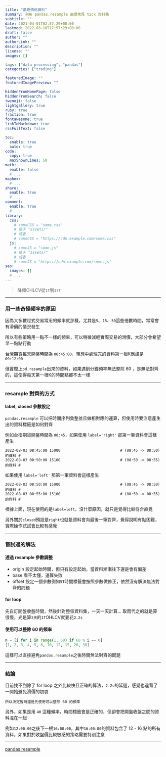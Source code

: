 ```yaml
---
title: "處理價格資料"
summary: 利用 pandas.resample 處理常見 tick 資料集
subtitle: ""
date: 2021-04-01T02:57:29+08:00
lastmod: 2022-08-10T17:57:29+08:00
draft: false
author: ""
authorLink: ""
description: ""
license: ""
images: []

tags: ["data processing", "pandas"]
categories: ["trading"]

featuredImage: ""
featuredImagePreview: ""

hiddenFromHomePage: false
hiddenFromSearch: false
twemoji: false
lightgallery: true
ruby: true
fraction: true
fontawesome: true
linkToMarkdown: true
rssFullText: false

toc:
  enable: true
  auto: true
code:
  copy: true
  maxShownLines: 50
math:
  enable: false
  # ...
mapbox:
  # ...
share:
  enable: true
  # ...
comment:
  enable: true
  # ...
library:
  css:
    # someCSS = "some.css"
    # 位于 "assets/"
    # 或者
    # someCSS = "https://cdn.example.com/some.css"
  js:
    # someJS = "some.js"
    # 位于 "assets/"
    # 或者
    # someJS = "https://cdn.example.com/some.js"
seo:
  images: []
  # ...
---
```


> 降頻OHLCV從`1T`到`27T`
---
### 用一些奇怪頻率的原因
因為大多數程式交易常用的頻率就那樣，尤其是`5`、`15`、`30`這些倍數時間，常常會有滑價的情況發生

所以有些策略用一點不一樣的頻率，可以稍微減輕實際交易的滑價，大部分會希望早一點點行動

台灣期貨每天開盤時間為 `08:45:00`，預想中處理完的資料第一根K應該是`09:12:00`

但實際上`pd.resample`出來的資料，如果遇到分鐘頻率無法整除 60 ，是無法對齊的，這使得每天第一根K的時間點都不太一樣

---

### resample 對齊的方式
#### label, closed 參數設定
`pandas.resample` 可以把時間序列彙整並且做相對應的運算，但使用時要注意產生出的資料標籤是如何對齊

例如台指期貨開盤時間為 `08:45`，如果使用 `label='right'` 那第一筆資料會這樣產生
```shell
2022-08-03 08:45:00 15000                           # (08:45 -> 08:50)的資料 #
2022-08-03 08:50:00 15100                           # (08:50 -> 08:55)的資料 #
```
如果使用 `label='left'` 那第一筆資料會這樣產生
```shell
2022-08-03 08:50:00 15000                           # (08:45 -> 08:50)的資料 #
2022-08-03 08:55:00 15100                           # (08:50 -> 08:55)的資料 #
```

根據上面，現在使用的是`label=left`，沒什麼原因，就只是覺得比較符合直覺

另外關於`closed`預設是`right`也就是資料會向最後一筆對齊，覺得說明有點困難，實際操作試試會比較有感覺

---
### 嘗試過的解法
#### 透過 resample 參數調整
- origin 設定起始時間，但只有設定起始，當資料漸漸往下還是會有偏差
- base 看不太懂，運算失敗
- offset 設定一個參數例如`5T`時間標籤會按照參數做修正，依然沒有解決無法對齊的問題

#### for loop
先自訂開盤收盤時間，然後針對整個資料集，一天一天計算...
取而代之的就是算很慢，光是算`3天`的`1T`OHLCV就要花`2.2s`

#### 使用可以整除 60 的頻率
```python
n = [i for i in range(1, 60) if 60 % i == 0]
[1, 2, 3, 4, 5, 6, 10, 12, 15, 20, 30]
```
這樣可以直接避免`pandas.resample`之後時間無法對齊的問題

---
### 結論
目前找不到除了 for loop 之外比較快且正確的算法，`2.2s`的延遲，感覺也違背了一開始避免滑價的初衷

    所以決定暫時還是先使用可以整除 60 的頻率

另外，如果是用 `4H` 這種頻率，時間標籤會是正確的，但卻會把開盤收盤之間的資料混在一起

例如`12:00:00`之後下一根`16:00:00`，其中`16:00:00`的資料包含了 12 - 16 點的所有資料，如果對於收盤價比較敏感的策略需要特別注意

---
[pandas resample](https://pandas.pydata.org/docs/reference/api/pandas.DataFrame.resample.html)